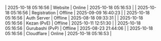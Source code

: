 | 2025-10-18 05:16:56 | Website | Online | 2025-10-18 05:16:53 |
| 2025-10-18 05:16:56 | Registration | Offline | 2025-09-09 16:40:23 |
| 2025-10-18 05:16:56 | Auth Server | Offline | 2025-08-18 09:33:31 |
| 2025-10-18 05:16:56 | Kezan (PvE) | Offline | 2025-10-11 12:51:30 |
| 2025-10-18 05:16:56 | Gurubashi (PvP) | Offline | 2025-08-23 21:44:06 |
| 2025-10-18 05:16:56 | Cloudflare | Online | 2025-10-18 05:16:53 |
